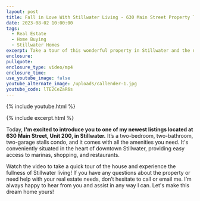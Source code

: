 ```yaml
---
layout: post
title: Fall in Love With Stillwater Living - 630 Main Street Property Tour
date: 2023-08-02 10:00:00
tags:
  - Real Estate
  - Home Buying
  - Stillwater Homes
excerpt: Take a tour of this wonderful property in Stillwater and the neighborhood.
enclosure:
pullquote:
enclosure_type: video/mp4
enclosure_time:
use_youtube_image: false
youtube_alternate_image: /uploads/callender-1.jpg
youtube_code: lTE2CeZaR6s
---
```

{% include youtube.html %}

{% include excerpt.html %}

Today, **I'm excited to introduce you to one of my newest listings located at 630 Main Street, Unit 200, in Stillwater.** It’s a two-bedroom, two-bathroom, two-garage stalls condo, and it comes with all the amenities you need. It's conveniently situated in the heart of downtown Stillwater, providing easy access to marinas, shopping, and restaurants.&nbsp;

Watch the video to take a quick tour of the house and experience the fullness of Stillwater living! If you have any questions about the property or need help with your real estate needs, don’t hesitate to call or email me. I’m always happy to hear from you and assist in any way I can. Let's make this dream home yours!